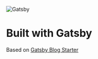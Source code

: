 ![Gatsby](https://www.gatsbyjs.org/monogram.svg) 
# Built with Gatsby

Based on [Gatsby Blog Starter](https://github.com/BoyWithSilverWings/gatsby-blog-starter)